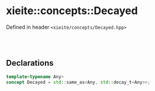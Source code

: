 # xieite::concepts::Decayed
Defined in header `<xieite/concepts/Decayed.hpp>`

<br/><br/>

## Declarations
```cpp
template<typename Any>
concept Decayed = std::same_as<Any, std::decay_t<Any>>;
```

